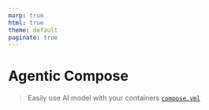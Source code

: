 ```yaml
---
marp: true
html: true
theme: default
paginate: true
---
```

<style>
.dodgerblue {
  color: dodgerblue;
}
</style>
# Agentic Compose
> Easily use AI model with your containers
[`compose.yml`](/106-agentic-compose-bot-aligot-truffade/compose.yml)